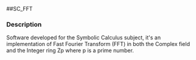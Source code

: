##SC_FFT

### Description
Software developed for the Symbolic Calculus subject, it's an implementation of Fast Fourier Transform (FFT) in both the Complex field and the Integer ring Zp where p is a prime number.



